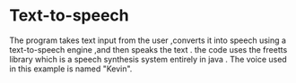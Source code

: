 # Text-to-speech

The program takes text input from the user ,converts it into speech using a text-to-speech engine ,and then speaks the text . the code uses the freetts library which is a speech synthesis system entirely in java . The voice used in this example is named "Kevin".
